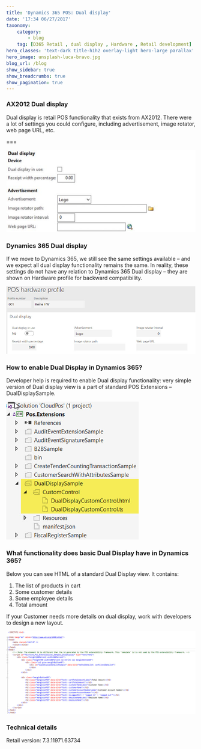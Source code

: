 ```yaml
---
title: 'Dynamics 365 POS: Dual display'
date: '17:34 06/27/2017'
taxonomy:
    category:
        - blog
    tag: [D365 Retail , dual display , Hardware , Retail development]
hero_classes: 'text-dark title-h1h2 overlay-light hero-large parallax'
hero_image: unsplash-luca-bravo.jpg
blog_url: /blog
show_sidebar: true
show_breadcrumbs: true
show_pagination: true
---
```


### AX2012 Dual display

Dual display is retail POS functionality that exists from AX2012. There were a lot of settings you could configure, including advertisement, image rotator, web page URL, etc.

===

![Alt](Dual-display-Dynamics-365-600x260.jpg)

### Dynamics 365 Dual display

If we move to Dynamics 365, we still see the same settings available – and we expect all dual display functionality remains the same. In reality, these settings do not have any relation to Dynamics 365 Dual display – they are shown on Hardware profile for backward compatibility.

![Alt](Dynamics-365-Hardware-profile-Dual-display.jpg)

### How to enable Dual Display in Dynamics 365?

Developer help is required to enable Dual display functionality: very simple version of Dual display view is a part of standard POS Extensions – DualDisplaySample.

![Alt](Dual-display-sample-Dynamics-365.jpg)

### What functionality does basic Dual Display have in Dynamics 365?


Below you can see HTML of a standard Dual Display view. It contains:

1. The list of products in cart
2. Some customer details
3. Some employee details
4. Total amount

If your Customer needs more details on dual display, work with developers to design a new layout.

![Alt](Dual-display-Dynamics-365-HTML-supported-fields.jpg)

### Technical details

Retail version: 7.3.11971.63734